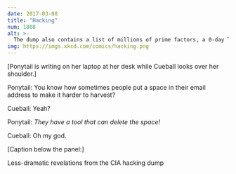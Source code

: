 ```yaml
---
date: 2017-03-08
title: "Hacking"
num: 1808
alt: >-
  The dump also contains a list of millions of prime factors, a 0-day Tamagotchi exploit, and a technique for getting gcc and bash to execute arbitrary code.
img: https://imgs.xkcd.com/comics/hacking.png
---
```

[Ponytail is writing on her laptop at her desk while Cueball looks over her shoulder.]

Ponytail: You know how sometimes people put a space in their email address to make it harder to harvest?

Cueball: Yeah?

Ponytail: *They have a tool that can delete the space!*

Cueball: Oh my god.

[Caption below the panel:]

Less-dramatic revelations from the CIA hacking dump